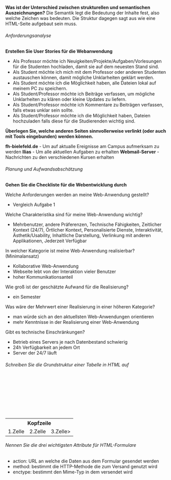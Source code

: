 **Was ist der Unterschied zwischen strukturellen und semantischen Auszeichnungen?**
Die Semantik legt die Bedeutung der Inhalte fest, also welche Zeichen was bedeuten. Die Struktur dagegen sagt aus wie eine HTML-Seite aufgebaut sein muss.

###### Anforderungsanalyse

**Erstellen Sie User Stories für die Webanwendung**

- Als Professor möchte ich Neuigkeiten/Projekte/Aufgaben/Vorlesungen für die Studenten hochladen, damit sie auf dem neuesten Stand sind.
- Als Student möchte ich mich mit dem Professor oder anderen Studenten austauschen können, damit mögliche Unklarheiten geklärt werden.
- Als Student möchte ich die Möglichkeit haben, alle Dateien lokal auf meinem PC zu speichern.
- Als Student/Professor möchte ich Beiträge verfassen, um mögliche Unklarheiten zu klären oder kleine Updates zu liefern.
- Als Student/Professor möchte ich Kommentare zu Beiträgen verfassen, falls etwas unklar sein sollte.
- Als Student/Professor möchte ich die Möglichkeit haben, Dateien hochzuladen falls diese für die Studierenden wichtig sind.

**Überlegen Sie, welche anderen Seiten sinnvollerweise verlinkt (oder auch mit Tools eingebunden) werden können.**

**fh-bielefeld.de** - Um auf aktualle Ereignisse am Campus aufmerksam zu werden
**Ilias** - Um alle aktuellen Aufgaben zu erhalten
**Webmail-Server** - Nachrichten zu den verschiedenen Kursen erhalten

###### Planung und Aufwandsabschätzung

**Gehen Sie die Checkliste für die Webentwicklung durch**

Welche Anforderungen werden an meine Web-Anwendung gestellt?

- Vergleich Aufgabe 1

Welche Charakteristika sind für meine Web-Anwendung wichtig?

- Mehrbenutzer, andere Präferenzen, Technische Fähigkeiten, Zeitlicher Kontext (24/7), Örtlicher Kontext, Personalisierte Dienste, Interaktivität, Ästhetik/Usability, Inhaltliche Darstellung, Verlinkung mit anderen Applikationen, Jederzeit Verfügbar

In welcher Kategorie ist meine Web-Anwendung realisierbar? (Minimalansatz)

- Kollaborative Web-Anwendung 
- Webseite lebt von der Interaktion vieler Benutzer
- hoher Kommunikationsanteil

Wie groß ist der geschätzte Aufwand für die Realisierung?

- ein Semester

Was wäre der Mehrwert einer Realisierung in einer höheren Kategorie?

- man würde sich an den aktuellsten Web-Anwendungen orientieren
- mehr Kenntnisse in der Realisierung einer Web-Anwendung

Gibt es technische Einschränkungen?

- Betrieb eines Servers je nach Datenbestand schwierig
- 24h Verfügbarkeit an jedem Ort
- Server der 24/7 läuft



###### Schreiben Sie die Grundstruktur einer Tabelle in HTML auf

<table>

​	<tr>

​		<th colspan="3">Kopfzeile</th>

​	</tr>

​	<tr><td>1.Zelle</td><td>2.Zelle</td><td>3.Zelle></td></tr>

</table>

###### Nennen Sie die drei wichtigsten Attribute für HTML-Formulare

- action: URL an welche die Daten aus dem Formular gesendet werden
- method: bestimmt die HTTP-Methode die zum Versand genutzt wird
- enctype: bestimmt den Mime-Typ in dem versendet wird

